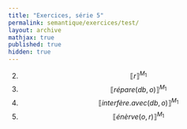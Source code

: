 ```yaml
---
title: "Exercices, série 5"
permalink: semantique/exercices/test/
layout: archive
mathjax: true
published: true
hidden: true
---
```



   2. $$\llbracket r \rrbracket^{M_{1}}$$
   3. $$\llbracket répare(db,o) \rrbracket^{M_{1}}$$
   5. $$\llbracket interfère.avec(db, o) \rrbracket^{M_{1}}$$
   6. $$\llbracket énèrve(o, r) \rrbracket^{M_{1}}$$

